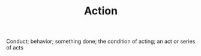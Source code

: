 ---
title: Action
letter: A
permalink: "/definitions/action.html"
body: Conduct; behavior; something done; the condition of acting; an act or series
  of acts
published_at: '2018-07-07'
layout: post
---